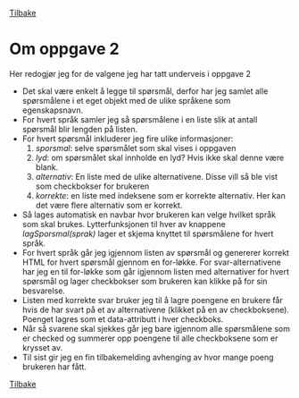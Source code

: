 [Tilbake](readme.md)
# Om oppgave 2
Her redogjør jeg for de valgene jeg har tatt underveis i oppgave 2

* Det skal være enkelt å legge til spørsmål, derfor har jeg samlet alle spørsmålene i et eget objekt med de ulike språkene som egenskapsnavn.
* For hvert språk samler jeg så spørsmålene i en liste slik at antall spørsmål blir lengden på listen.
* For hvert spørsmål inkluderer jeg fire ulike informasjoner:
  1. *sporsmal*: selve spørsmålet som skal vises i oppgaven
  2. *lyd*: om spørsmålet skal innholde en lyd? Hvis ikke skal denne være blank.
  3. *alternativ*: En liste med de ulike alternativene. Disse vill så ble vist som checkbokser for brukeren
  4. *korrekte*: en liste med indeksene som er korrekte alternativ. Her kan det være flere alternativ som er korrekt.
* Så lages automatisk en navbar hvor brukeren kan velge hvilket språk som skal brukes. Lytterfunksjonen til hver av knappene *lagSporsmal(sprak)* lager et skjema knyttet til spørsmålene for hvert språk.
* For hvert språk går jeg igjennom listen av spørsmål og genererer korrekt HTML for hvert spørsmål gjennom en for-løkke. For svar-alternativene har jeg en til for-løkke som går igjennom listen med alternativer for hvert spørsmål og lager checkbokser som brukeren kan klikke på for sin besvarelse.
* Listen med korrekte svar bruker jeg til å lagre poengene en brukere får hvis de har svart på et av alternativene (klikket på en av checkboksene). Poenget lagres som et data-attributt i hver checkboks. 
* Når så svarene skal sjekkes går jeg bare igjennom alle spørsmålene som er checked og summerer opp poengene til alle checkboksene som er krysset av. 
* Til sist gir jeg en fin tilbakemelding avhenging av hvor mange poeng brukeren har fått.


[Tilbake](readme.md)

